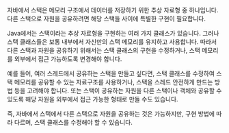 자바에서 스택은 메모리 구조에서 데이터를 저장하기 위한 추상 자료형 중 하나입니다. 다른 스택으로 자원을 공유하려면 해당 스택들 사이에 특별한 구현이 필요합니다.

Java에서는 스택이라는 추상 자료형을 구현하는 여러 가지 클래스가 있습니다. 그러나 스택 클래스들은 보통 내부에서 자신만의 스택 메모리를 유지하고 사용합니다. 따라서 다른 스택과 자원을 공유하기 위해서는 스택 클래스의 구현을 수정하거나, 스택 메모리를 외부에서 접근 가능하도록 변경해야 합니다.

예를 들어, 여러 스레드에서 공유하는 스택을 만들고 싶다면, 스택 클래스를 수정하여 스택 메모리를 공유할 수 있는 자료구조를 사용하거나, 스택을 스레드 안전하게 만드는 방법 등을 고려해야 합니다. 또는 스택이 공유하는 자원을 다른 스택이나 객체와 공유할 수 있도록 해당 자원을 외부에서 접근 가능한 형태로 만들 수도 있습니다.

즉, 자바에서 스택에서 다른 스택으로 자원을 공유하는 것은 가능하지만, 구현 방법에 따라 다르며, 스택 클래스를 수정해야 할 수 있습니다.
